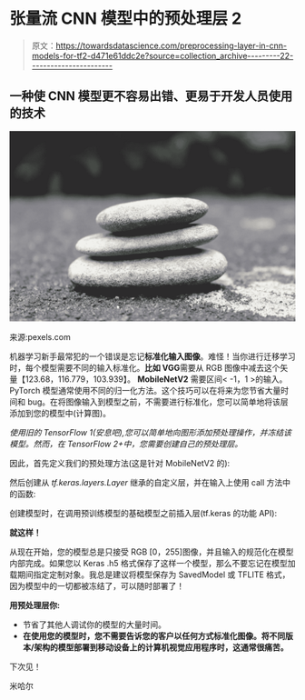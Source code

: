 # 张量流 CNN 模型中的预处理层 2

> 原文：<https://towardsdatascience.com/preprocessing-layer-in-cnn-models-for-tf2-d471e61ddc2e?source=collection_archive---------22----------------------->

## 一种使 CNN 模型更不容易出错、更易于开发人员使用的技术

![](img/234bb05bbc24130efe39df79d61ec5f5.png)

来源:pexels.com

机器学习新手最常犯的一个错误是忘记**标准化输入图像**。难怪！当你进行迁移学习时，每个模型需要不同的输入标准化。**比如 VGG**需要从 RGB 图像中减去这个矢量【123.68，116.779，103.939】。 **MobileNetV2** 需要区间< -1，1 >的输入。PyTorch 模型通常使用不同的归一化方法。这个技巧可以在将来为您节省大量时间和 bug。在将图像输入到模型之前，不需要进行标准化，您可以简单地将该层添加到您的模型中(计算图)。

*使用旧的 TensorFlow 1(安息吧),您可以简单地向图形添加预处理操作，并冻结该模型。然而，在 TensorFlow 2+中，您需要创建自己的预处理层。*

因此，首先定义我们的预处理方法(这是针对 MobileNetV2 的):

然后创建从 *tf.keras.layers.Layer* 继承的自定义层，并在输入上使用 call 方法中的函数:

创建模型时，在调用预训练模型的基础模型之前插入层(tf.keras 的功能 API):

**就这样！**

从现在开始，您的模型总是只接受 RGB [0，255]图像，并且输入的规范化在模型内部完成。如果您以 Keras .h5 格式保存了这样一个模型，那么不要忘记在模型加载期间指定定制对象。我总是建议将模型保存为 SavedModel 或 TFLITE 格式，因为模型中的一切都被冻结了，可以随时部署了！

**用预处理层你:**

*   节省了其他人调试你的模型的大量时间。
*   **在使用您的模型时，您不需要告诉您的客户以任何方式标准化图像。将不同版本/架构的模型部署到移动设备上的计算机视觉应用程序时，这通常很痛苦。**

下次见！

米哈尔